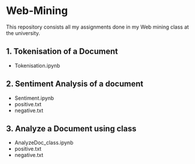 # Web-Mining
This repository consists all my assignments done in my Web mining class at the university.

## 1. Tokenisation of a Document 
  - Tokenisation.ipynb

## 2. Sentiment Analysis of a document
  - Sentiment.ipynb
  - positive.txt
  - negative.txt

  
## 3. Analyze a Document using class
  - AnalyzeDoc_class.ipynb
  - positive.txt
  - negative.txt
